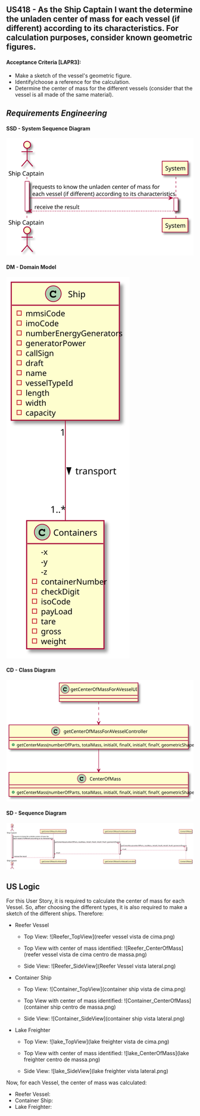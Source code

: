 ## US418 - As the Ship Captain I want the determine the unladen center of mass for each vessel (if different) according to its characteristics. For calculation purposes, consider known geometric figures.
#### Acceptance Criteria [LAPR3]:

* Make a sketch of the vessel's geometric figure.
* Identify/choose a reference for the calculation.
* Determine the center of mass for the different vessels (consider that the vessel is all made of the same material).


## *Requirements Engineering*
#### SSD - System Sequence Diagram
![SSD_US418](US418_SSD.svg)
#### DM - Domain Model
![DM_US418](US418_DM.svg)
#### CD - Class Diagram
![CD_US418](US418_CD.svg)
#### SD - Sequence Diagram
![SD_US418](US418_SD.svg)

## US Logic

For this User Story, it is required to calculate the center of mass for each Vessel. So, after choosing the different types, it is also required to make a sketch of the different
ships. Therefore:

* Reefer Vessel
  * Top View: ![Reefer_TopView](reefer vessel vista de cima.png)

  * Top View with center of mass identified: ![Reefer_CenterOfMass](reefer vessel vista de cima centro de massa.png)

  * Side View: ![Reefer_SideView](Reefer Vessel vista lateral.png)

* Container Ship
  * Top View: ![Container_TopView](container ship vista de cima.png)

  * Top View with center of mass identified: ![Container_CenterOfMass](container ship centro de massa.png)

  * Side View: ![Container_SideView](container ship vista lateral.png)

* Lake Freighter
    * Top View: ![lake_TopView](lake freighter vista de cima.png)

    * Top View with center of mass identified: ![lake_CenterOfMass](lake freighter centro de massa.png)

    * Side View: ![lake_SideView](lake freighter vista lateral.png)

Now, for each Vessel, the center of mass was calculated:

* Reefer Vessel:
* Container Ship: 
* Lake Freighter: